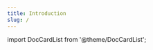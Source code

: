 ```yaml
---
title: Introduction
slug: /
---
```


import DocCardList from '@theme/DocCardList';

<DocCardList />
